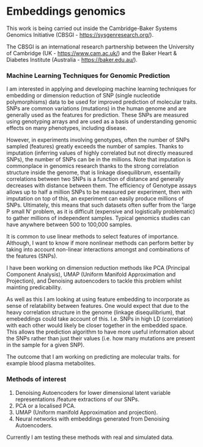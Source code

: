 #  Embeddings genomics  #

This work is being carried out inside the  Cambridge-Baker Systems Genomics Initiative (CBSGI - https://sysgenresearch.org/).


The CBSGI is an international research partnership between the University of Cambridge (UK - https://www.cam.ac.uk/) and the Baker Heart & Diabetes Institute (Australia - https://baker.edu.au/).

### Machine Learning Techniques for Genomic Prediction ###

I am interested in applying and developing machine learning techniques for embedding or dimension reduction of SNP (single nucleotide polymorphisms) data to be used for improved prediction of molecular traits. SNPs are common variations (mutations) in the human genome and are generally used as the features for prediction. These SNPs are measured using genotyping arrays and are used as a basis of understanding genomic effects on many phenotypes, including disease. 

However, in experiments involving genotypes, often the number of SNPs sampled (features) greatly exceeds the number of samples. Thanks to imputation (inferring values of highly correlated but not directly measured SNPs), the number of SNPs can be in the millions. Note that imputation is commonplace in genomics research thanks to the strong correlation structure inside the genome, that is linkage disequilibrum, essentailly correlations between two SNPs is a function of distance and generally decreases with distance between them. The efficiency of Genotype assays allows up to half a million SNPs to be measured per experiment, then with imputation on top of this, an experiment can easily produce millions of SNPs. Ultimately, this means that such datasets often suffer from the 'large P small N' problem, as it is difficult (expensive and logistically problematic) to gather millions of independent samples. Typical genomics studies can have anywhere between 500 to 100,000 samples.

It is common to use linear methods to select features of importance. Although, I want to know if more nonlinear methods can perform better by taking into account non-linear interactions amongst and combinations of the features (SNPs).

I have been working on dimension reduction methods like PCA (Principal Component Analysis), UMAP (Uniform Manifold Approximation and Projection), and Denoising autoencoders to tackle this problem whilst mainting predicability. 

As well as this I am looking at using feature embedding to incorporate as sense of relatability between features. One would expect that due to the heavy correlation structure in the genome (linkage disequilibrium), that emebeddings could take account of this. I.e. SNPs in high LD (correlation) with each other would likely be closer together in the embedded space. This allows the prediction algorithm to have more useful information about the SNPs rather than just their values (i.e. how many mutations are present in the sample for a given SNP).

The outcome that I am working on predicting are molecular traits. for example blood plasma metabolites.  

### Methods of interest ### 
1. Denoising Autoencoders for lower dimensional latent variable representations /feature extractions of our SNPs.
2. PCA or a localised PCA.
3. UMAP (Uniform manifold Approximation and projection).
4. Neural networks with embeddings generated from Denoising Autoencoders.

Currently I am testing these methods with real and simulated data.


